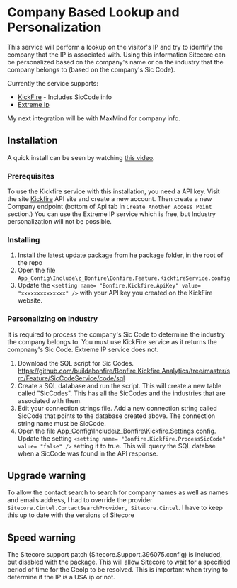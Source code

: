 # Company Based Lookup and Personalization

This service will perform a lookup on the visitor's IP and try to identify the company that the IP is associated with. Using this information Sitecore can be personalized based on the company's name or on the industry that the company belongs to (based on the company's Sic Code).

Currently the service supports:
 * [KickFire](http://kickfire.io/) - Includes SicCode info
 * [Extreme Ip](http://extreme-ip-lookup.com/)

My next integration will be with MaxMind for company info.

## Installation

A quick install can be seen by watching [this video](https://vimeo.com/222762570).

### Prerequisites
To use the Kickfire service with this installation, you need a API key. Visit the site [Kickfire](https://www.kickfire.com/services/api) API site and create a new account. Then create a new Company endpoint (bottom of Api tab in `Create Another Access Point` section.) You can use the Extreme IP service which is free, but Industry personalization will not be possible.

### Installing

1. Install the latest update package from he package folder, in the root of the repo
2. Open the file `App_Config\Include\z_Bonfire\Bonfire.Feature.KickfireService.config`
3. Update the `<setting name= "Bonfire.Kickfire.ApiKey" value= "xxxxxxxxxxxxxx" />` with your API key you created on the KickFire website. 

### Personalizing on Industry
It is required to process the company's Sic Code to determine the industry the company belongs to. You must use KickFire service as it returns the compnany's Sic Code. Extreme IP service does not.

1. Download the SQL script for Sic Codes. https://github.com/buildabonfire/Bonfire.Kickfire.Analytics/tree/master/src/Feature/SicCodeService/code/sql
2. Create a SQL database and run the script. This will create a new table called "SicCodes". This has all the SicCodes and the industries that are associated with them.
3. Edit your connection strings file. Add a new connection string called SicCode that points to the database created above. The connection string name must be SicCode.
4. Open the file App_Config\Include\z_Bonfire\Kickfire.Settings.config. Update the setting `<setting name= "Bonfire.Kickfire.ProcessSicCode" value= "false" />` setting it to true. This will query the SQL databse when a SicCode was found in the API response.

## Upgrade warning
To allow the contact search to search for company names as well as names and emails address, I had to override the provider `Sitecore.Cintel.ContactSearchProvider, Sitecore.Cintel`. I have to keep this up to date with the versions of Sitecore

## Speed warning
The Sitecore support patch (Sitecore.Support.396075.config) is included, but disabled with the package. This will allow Sitecore to wait for a specified period of time for the GeoIp to be resolved. This is important when trying to determine if the IP is a USA ip or not.

